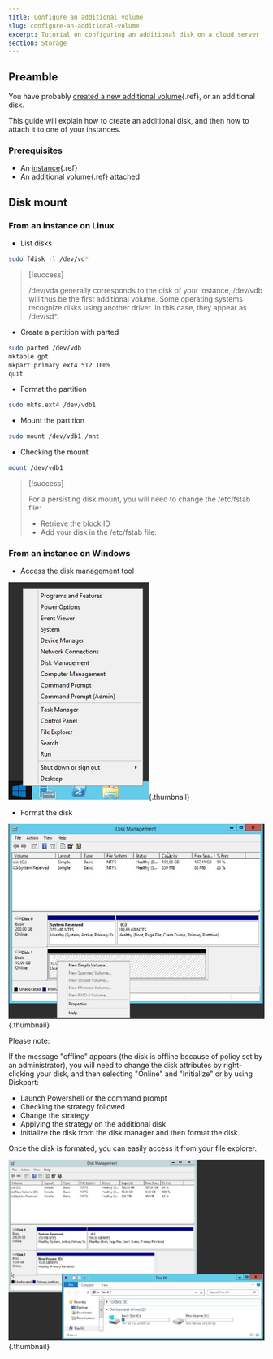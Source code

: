 ```yaml
---
title: Configure an additional volume
slug: configure-an-additional-volume
excerpt: Tutorial on configuring an additional disk on a cloud server from the Public Cloud offer
section: Storage
---
```



## Preamble
You have probably [created a new additional volume](../guide.en-gb.md){.ref}, or an additional disk.

This guide will explain how to create an additional disk, and then how to attach it to one of your instances.


### Prerequisites
- An [instance](../guide.en-gb.md){.ref}
- An [additional volume](../guide.en-gb.md){.ref} attached


## Disk mount

### From an instance on Linux
- List disks

```bash
sudo fdisk -l /dev/vd*
```



> [!success]
>
> /dev/vda generally corresponds to the disk of your instance, /dev/vdb
> will thus be the first additional volume.
> Some operating systems recognize disks using
> another driver. In this case, they appear as /dev/sd*.
> 

- Create a partition with parted

```bash
sudo parted /dev/vdb
mktable gpt
mkpart primary ext4 512 100%
quit
```

- Format the partition

```bash
sudo mkfs.ext4 /dev/vdb1
```

- Mount the partition

```bash
sudo mount /dev/vdb1 /mnt
```

- Checking the mount

```bash
mount /dev/vdb1
```



> [!success]
>
> For a persisting disk mount, you will need to change the
> /etc/fstab file:
> - Retrieve the block ID
> - Add your disk in the /etc/fstab file:
>


### From an instance on Windows
- Access the disk management tool

![public-cloud](images/2736.png){.thumbnail}

- Format the disk

![public-cloud](images/2737.png){.thumbnail}


Please note:

If the message "offline" appears (the disk is offline because of policy set by an administrator), you will need to change the disk attributes by right-clicking your disk, and then selecting "Online" and "Initialize" or by using Diskpart:

- Launch Powershell or the command prompt
- Checking the strategy followed
- Change the strategy
- Applying the strategy on the additional disk
- Initialize the disk from the disk manager and then format the disk.

Once the disk is formated, you can easily access it from your file explorer.


![public-cloud](images/2738.png){.thumbnail}